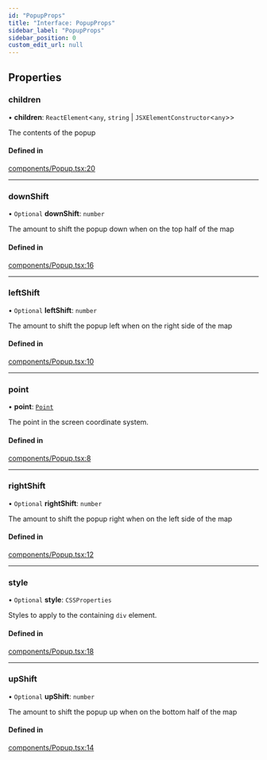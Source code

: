```yaml
---
id: "PopupProps"
title: "Interface: PopupProps"
sidebar_label: "PopupProps"
sidebar_position: 0
custom_edit_url: null
---
```


## Properties

### children

• **children**: `ReactElement`<`any`, `string` \| `JSXElementConstructor`<`any`\>\>

The contents of the popup

#### Defined in

[components/Popup.tsx:20](https://github.com/rob-blackbourn/jetblack-map/blob/0ed4bc5/src/components/Popup.tsx#L20)

___

### downShift

• `Optional` **downShift**: `number`

The amount to shift the popup down when on the top half of the map

#### Defined in

[components/Popup.tsx:16](https://github.com/rob-blackbourn/jetblack-map/blob/0ed4bc5/src/components/Popup.tsx#L16)

___

### leftShift

• `Optional` **leftShift**: `number`

The amount to shift the popup left when on the right side of the map

#### Defined in

[components/Popup.tsx:10](https://github.com/rob-blackbourn/jetblack-map/blob/0ed4bc5/src/components/Popup.tsx#L10)

___

### point

• **point**: [`Point`](../modules.md#point)

The point in the screen coordinate system.

#### Defined in

[components/Popup.tsx:8](https://github.com/rob-blackbourn/jetblack-map/blob/0ed4bc5/src/components/Popup.tsx#L8)

___

### rightShift

• `Optional` **rightShift**: `number`

The amount to shift the popup right when on the left side of the map

#### Defined in

[components/Popup.tsx:12](https://github.com/rob-blackbourn/jetblack-map/blob/0ed4bc5/src/components/Popup.tsx#L12)

___

### style

• `Optional` **style**: `CSSProperties`

Styles to apply to the containing `div` element.

#### Defined in

[components/Popup.tsx:18](https://github.com/rob-blackbourn/jetblack-map/blob/0ed4bc5/src/components/Popup.tsx#L18)

___

### upShift

• `Optional` **upShift**: `number`

The amount to shift the popup up when on the bottom half of the map

#### Defined in

[components/Popup.tsx:14](https://github.com/rob-blackbourn/jetblack-map/blob/0ed4bc5/src/components/Popup.tsx#L14)
